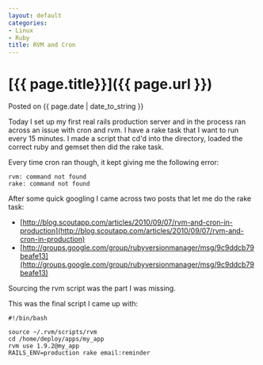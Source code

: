```yaml
---
layout: default
categories:
- Linux
- Ruby
title: RVM and Cron
---
```


# [{{ page.title}}]({{ page.url }})
<span>Posted on {{ page.date | date_to_string }}</span>

Today I set up my first real rails production server and in the process ran across an issue with cron and rvm. I have a rake task that I want to run every 15 minutes. I made a script that cd'd into the directory, loaded the correct ruby and gemset then did the rake task.

Every time cron ran though, it kept giving me the following error:

    rvm: command not found
    rake: command not found

After some quick googling I came across two posts that let me do the rake task:

*  [http://blog.scoutapp.com/articles/2010/09/07/rvm-and-cron-in-production](http://blog.scoutapp.com/articles/2010/09/07/rvm-and-cron-in-production)
*  [http://groups.google.com/group/rubyversionmanager/msg/9c9ddcb79beafe13](http://groups.google.com/group/rubyversionmanager/msg/9c9ddcb79beafe13)

Sourcing the rvm script was the part I was missing.

This was the final script I came up with:

    #!/bin/bash

    source ~/.rvm/scripts/rvm
    cd /home/deploy/apps/my_app
    rvm use 1.9.2@my_app
    RAILS_ENV=production rake email:reminder
